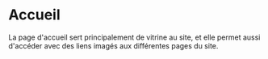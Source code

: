 # Accueil

La page d'accueil sert principalement de vitrine au site, et elle permet aussi d'accéder avec des liens imagés aux différentes pages du site.